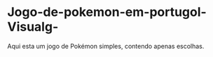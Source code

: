 # Jogo-de-pokemon-em-portugol-Visualg-
Aqui esta um jogo de Pokémon simples, contendo apenas escolhas.
